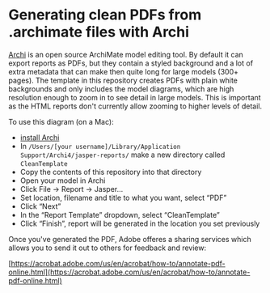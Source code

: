 # Generating clean PDFs from .archimate files with Archi

[Archi](https://www.archimatetool.com/) is an open source ArchiMate model editing tool.  By default it can export reports as PDFs, but they contain a styled background and a lot of extra metadata that can make then quite long for large models (300+ pages).  The template in this repository creates PDFs with plain white backgrounds and only includes the model diagrams, which are high resolution enough to zoom in to see detail in large models.  This is important as the HTML reports don't currently allow zooming to higher levels of detail.

To use this diagram (on a Mac):

- [install Archi](https://www.archimatetool.com/download/)
- In ````/Users/[your username]/Library/Application Support/Archi4/jasper-reports/```` make a new directory called ````CleanTemplate````
- Copy the contents of this repository into that directory
- Open your model in Archi
- Click File -> Report -> Jasper…
- Set location, filename and title to what you want, select “PDF”
- Click “Next”
- In the “Report Template” dropdown, select “CleanTemplate”
- Click “Finish”, report will be generated in the location you set previously

Once you've generated the PDF, Adobe offeres a sharing services which allows you to send it out to others for feedback and review:

[https://acrobat.adobe.com/us/en/acrobat/how-to/annotate-pdf-online.html](https://acrobat.adobe.com/us/en/acrobat/how-to/annotate-pdf-online.html)
